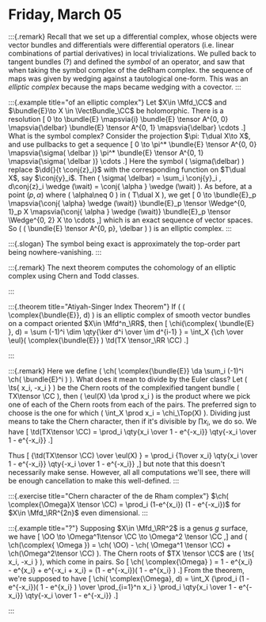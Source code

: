 # Friday, March 05




:::{.remark}
Recall that we set up a differential complex, whose objects were vector bundles and differentials were differential operators (i.e. linear combinations of partial derivatives) in local trivializations.
We pulled back to tangent bundles (?) and defined the *symbol* of an operator, and saw that when taking the symbol complex of the deRham complex. the sequence of maps was given by wedging against a tautological one-form.
This was an *elliptic complex* because the maps became wedging with a covector.
:::


:::{.example title="of an elliptic complex"}
Let $X\in \Mfd_\CC$ and $\bundle{E}\to X \in \VectBundle_\CC$ be holomorphic.
There is a resolution
\[
0 \to \bundle{E} \mapsvia{i} \bundle{E} \tensor A^{0, 0} \mapsvia{\delbar} \bundle{E} \tensor A^{0, 1} \mapsvia{\delbar} \cdots
.\]
What is the symbol complex?
Consider the projection $\pi: T\dual X\to X$, and use pullbacks to get a sequence
\[
0 \to \pi^* \bundle{E} \tensor A^{0, 0} \mapsvia{\sigma( \delbar )} \pi^* \bundle{E} \tensor A^{0, 1} \mapsvia{\sigma( \delbar )} \cdots
.\]
Here the symbol \( \sigma(\delbar) \) replace $\dd{}{t \conj{z}_i}$ with the corresponding function on $T\dual X$, say $\conj{y}_i$.
Then \( \sigma( \delbar) = \sum_i \conj{y}_i \, d\conj{z}_i \wedge (\wait) = \conj{ \alpha } \wedge (\wait) \).
As before, at a point $(p, \alpha)$ where \( \alpha\neq 0 \) in \( T\dual X \), we get
\[
0 \to \bundle{E}_p \mapsvia{\conj{ \alpha} \wedge (\wait)} \bundle{E}_p \tensor \Wedge^{0, 1}_p X \mapsvia{\conj{ \alpha } \wedge (\wait)} \bundle{E}_p \tensor \Wedge^{0, 2} X \to \cdots
,\]
which is an exact sequence of vector spaces.
So \( ( \bundle{E} \tensor A^{0, p}, \delbar ) \) is an elliptic complex.
:::


:::{.slogan}
The symbol being exact is approximately the top-order part being nowhere-vanishing.
:::

:::{.remark}
The next theorem computes the cohomology of an elliptic complex using Chern and Todd classes.

:::

:::{.theorem title="Atiyah-Singer Index Theorem"}
If \( ( \complex{\bundle{E}}, d) \) is an elliptic complex of smooth vector bundles on a compact oriented $X\in \Mfd^n_\RR$, then 
\[
\chi(\complex{ \bundle{E} }, d) = \sum (-1)^i \dim \qty{\ker d^i \over \im d^{i-1} } = \int_X {\ch \over \eul}( \complex{\bundle{E}} ) \td(TX \tensor_\RR \CC)
.\]


:::


:::{.remark}
Here we define \( \ch( \complex{\bundle{E}} \da \sum_i (-1)^i \ch( \bundle{E}^i ) \).
What does it mean to divide by the Euler class?
Let \( \ts{ x_i, -x_i } \)  be the Chern roots of the complexified tangent bundle \( TX\tensor \CC \), then \( \eul(X) \da \prod x_i \) is the product where we pick one of each of the Chern roots from each of the pairs.
The preferred sign to choose is the one for which \( \int_X \prod x_i = \chi_\Top(X) \).
Dividing just means to take the Chern character, then if it's divisible by $\prod x_i$, we do so.
We have 
\[
\td(TX\tensor \CC) = \prod_i 
\qty{x_i \over 1 - e^{-x_i}} 
\qty{-x_i \over 1 - e^{-x_i}} 
.\]

Thus
\[
{\td(TX\tensor \CC) \over \eul(X) } = 
\prod_i {1\over x_i}
\qty{x_i \over 1 - e^{-x_i}} 
\qty{-x_i \over 1 - e^{-x_i}} 
,\]
but note that this doesn't necessarily make sense.
However, all all computations we'll see, there will be enough cancellation to make this well-defined.
:::


:::{.exercise title="Chern character of the de Rham complex"}
$\ch( \complex{\Omega}X \tensor \CC) = \prod_i (1-e^{x_i}) (1 - e^{-x_i})$ for $X\in \Mfd_\RR^{2n}$ even dimensional.
:::


:::{.example title="?"}
Supposing $X\in \Mfd_\RR^2$ is a genus $g$ surface, we have
\[
\OO \to \Omega^1\tensor \CC \to \Omega^2 \tensor \CC
,\]
and \( \ch(\complex{ \Omega }) = \ch( \OO) - \ch( \Omega^1 \tensor \CC) + \ch(\Omega^2\tensor \CC)  \).
The Chern roots of $TX \tensor \CC$ are \( \ts{ x_i, -x_i } \), which come in pairs.
So
\[
\ch( \complex{\Omega} ) 
= 1 - e^{x_i} - e^{x_i} + e^{-x_i + x_i}
= (1 - e^{-x_i})( 1 - e^{x_i} )
.\]
From the theorem, we're supposed to have 
\[
\chi( \complex{\Omega}, d) = \int_X
{\prod_i (1 - e^{-x_i})( 1 - e^{x_i} ) \over \prod_{i=1}^n x_i }
\prod_i 
\qty{x_i \over 1 - e^{-x_i}} 
\qty{-x_i \over 1 - e^{-x_i}} 
.\]


:::







